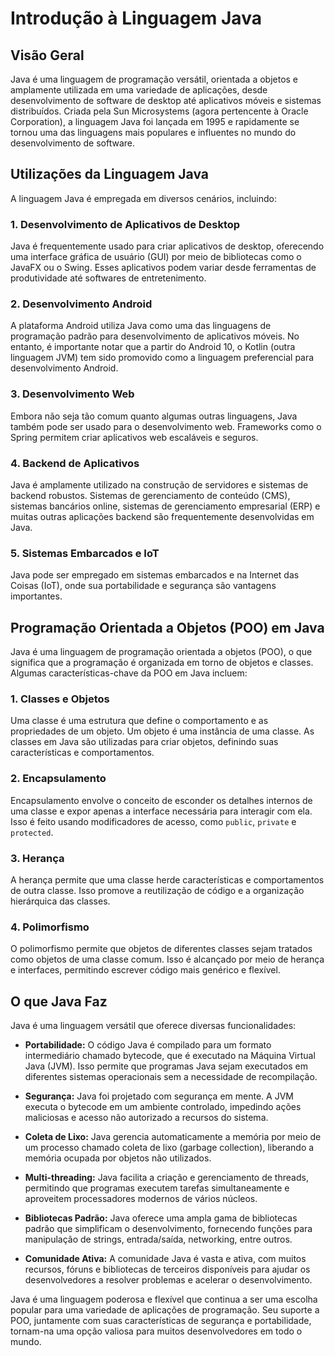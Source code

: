 # Introdução à Linguagem Java

## Visão Geral

Java é uma linguagem de programação versátil, orientada a objetos e amplamente utilizada em uma variedade de aplicações, desde desenvolvimento de software de desktop até aplicativos móveis e sistemas distribuídos. Criada pela Sun Microsystems (agora pertencente à Oracle Corporation), a linguagem Java foi lançada em 1995 e rapidamente se tornou uma das linguagens mais populares e influentes no mundo do desenvolvimento de software.

## Utilizações da Linguagem Java

A linguagem Java é empregada em diversos cenários, incluindo:

### 1. Desenvolvimento de Aplicativos de Desktop
Java é frequentemente usado para criar aplicativos de desktop, oferecendo uma interface gráfica de usuário (GUI) por meio de bibliotecas como o JavaFX ou o Swing. Esses aplicativos podem variar desde ferramentas de produtividade até softwares de entretenimento.

### 2. Desenvolvimento Android
A plataforma Android utiliza Java como uma das linguagens de programação padrão para desenvolvimento de aplicativos móveis. No entanto, é importante notar que a partir do Android 10, o Kotlin (outra linguagem JVM) tem sido promovido como a linguagem preferencial para desenvolvimento Android.

### 3. Desenvolvimento Web
Embora não seja tão comum quanto algumas outras linguagens, Java também pode ser usado para o desenvolvimento web. Frameworks como o Spring permitem criar aplicativos web escaláveis e seguros.

### 4. Backend de Aplicativos
Java é amplamente utilizado na construção de servidores e sistemas de backend robustos. Sistemas de gerenciamento de conteúdo (CMS), sistemas bancários online, sistemas de gerenciamento empresarial (ERP) e muitas outras aplicações backend são frequentemente desenvolvidas em Java.

### 5. Sistemas Embarcados e IoT
Java pode ser empregado em sistemas embarcados e na Internet das Coisas (IoT), onde sua portabilidade e segurança são vantagens importantes.

## Programação Orientada a Objetos (POO) em Java

Java é uma linguagem de programação orientada a objetos (POO), o que significa que a programação é organizada em torno de objetos e classes. Algumas características-chave da POO em Java incluem:

### 1. Classes e Objetos
Uma classe é uma estrutura que define o comportamento e as propriedades de um objeto. Um objeto é uma instância de uma classe. As classes em Java são utilizadas para criar objetos, definindo suas características e comportamentos.

### 2. Encapsulamento
Encapsulamento envolve o conceito de esconder os detalhes internos de uma classe e expor apenas a interface necessária para interagir com ela. Isso é feito usando modificadores de acesso, como `public`, `private` e `protected`.

### 3. Herança
A herança permite que uma classe herde características e comportamentos de outra classe. Isso promove a reutilização de código e a organização hierárquica das classes.

### 4. Polimorfismo
O polimorfismo permite que objetos de diferentes classes sejam tratados como objetos de uma classe comum. Isso é alcançado por meio de herança e interfaces, permitindo escrever código mais genérico e flexível.

## O que Java Faz

Java é uma linguagem versátil que oferece diversas funcionalidades:

- **Portabilidade:** O código Java é compilado para um formato intermediário chamado bytecode, que é executado na Máquina Virtual Java (JVM). Isso permite que programas Java sejam executados em diferentes sistemas operacionais sem a necessidade de recompilação.

- **Segurança:** Java foi projetado com segurança em mente. A JVM executa o bytecode em um ambiente controlado, impedindo ações maliciosas e acesso não autorizado a recursos do sistema.

- **Coleta de Lixo:** Java gerencia automaticamente a memória por meio de um processo chamado coleta de lixo (garbage collection), liberando a memória ocupada por objetos não utilizados.

- **Multi-threading:** Java facilita a criação e gerenciamento de threads, permitindo que programas executem tarefas simultaneamente e aproveitem processadores modernos de vários núcleos.

- **Bibliotecas Padrão:** Java oferece uma ampla gama de bibliotecas padrão que simplificam o desenvolvimento, fornecendo funções para manipulação de strings, entrada/saída, networking, entre outros.

- **Comunidade Ativa:** A comunidade Java é vasta e ativa, com muitos recursos, fóruns e bibliotecas de terceiros disponíveis para ajudar os desenvolvedores a resolver problemas e acelerar o desenvolvimento.

Java é uma linguagem poderosa e flexível que continua a ser uma escolha popular para uma variedade de aplicações de programação. Seu suporte a POO, juntamente com suas características de segurança e portabilidade, tornam-na uma opção valiosa para muitos desenvolvedores em todo o mundo.